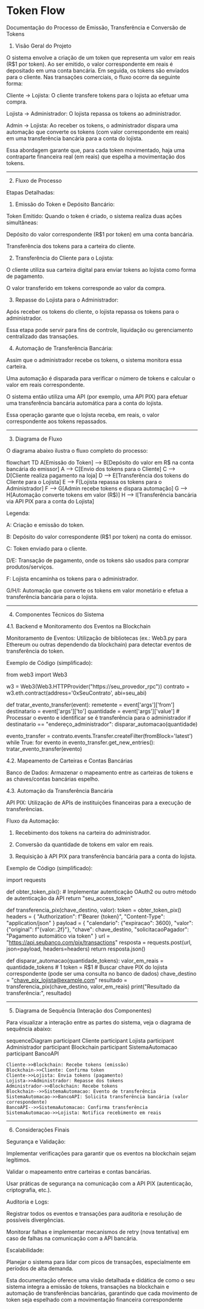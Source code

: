 # Token Flow

Documentação do Processo de Emissão, Transferência e Conversão de Tokens

1. Visão Geral do Projeto

O sistema envolve a criação de um token que representa um valor em reais (R$1 por token). Ao ser emitido, o valor correspondente em reais é depositado em uma conta bancária. Em seguida, os tokens são enviados para o cliente. Nas transações comerciais, o fluxo ocorre da seguinte forma:

Cliente → Lojista: O cliente transfere tokens para o lojista ao efetuar uma compra.

Lojista → Administrador: O lojista repassa os tokens ao administrador.

Admin → Lojista: Ao receber os tokens, o administrador dispara uma automação que converte os tokens (com valor correspondente em reais) em uma transferência bancária para a conta do lojista.


Essa abordagem garante que, para cada token movimentado, haja uma contraparte financeira real (em reais) que espelha a movimentação dos tokens.


---

2. Fluxo de Processo

Etapas Detalhadas:

1. Emissão do Token e Depósito Bancário:

Token Emitido: Quando o token é criado, o sistema realiza duas ações simultâneas:

Depósito do valor correspondente (R$1 por token) em uma conta bancária.

Transferência dos tokens para a carteira do cliente.




2. Transferência do Cliente para o Lojista:

O cliente utiliza sua carteira digital para enviar tokens ao lojista como forma de pagamento.

O valor transferido em tokens corresponde ao valor da compra.



3. Repasse do Lojista para o Administrador:

Após receber os tokens do cliente, o lojista repassa os tokens para o administrador.

Essa etapa pode servir para fins de controle, liquidação ou gerenciamento centralizado das transações.



4. Automação de Transferência Bancária:

Assim que o administrador recebe os tokens, o sistema monitora essa carteira.

Uma automação é disparada para verificar o número de tokens e calcular o valor em reais correspondente.

O sistema então utiliza uma API (por exemplo, uma API PIX) para efetuar uma transferência bancária automática para a conta do lojista.

Essa operação garante que o lojista receba, em reais, o valor correspondente aos tokens repassados.





---

3. Diagrama de Fluxo

O diagrama abaixo ilustra o fluxo completo do processo:

flowchart TD
    A[Emissão do Token] --> B[Depósito do valor em R$ na conta bancária do emissor]
    A --> C[Envio dos tokens para o Cliente]
    C --> D[Cliente realiza pagamento na loja]
    D --> E[Transferência dos tokens do Cliente para o Lojista]
    E --> F[Lojista repassa os tokens para o Administrador]
    F --> G[Admin recebe tokens e dispara automação]
    G --> H[Automação converte tokens em valor (R$)]
    H --> I[Transferência bancária via API PIX para a conta do Lojista]

Legenda:

A: Criação e emissão do token.

B: Depósito do valor correspondente (R$1 por token) na conta do emissor.

C: Token enviado para o cliente.

D/E: Transação de pagamento, onde os tokens são usados para comprar produtos/serviços.

F: Lojista encaminha os tokens para o administrador.

G/H/I: Automação que converte os tokens em valor monetário e efetua a transferência bancária para o lojista.



---

4. Componentes Técnicos do Sistema

4.1. Backend e Monitoramento dos Eventos na Blockchain

Monitoramento de Eventos: Utilização de bibliotecas (ex.: Web3.py para Ethereum ou outras dependendo da blockchain) para detectar eventos de transferência do token.

Exemplo de Código (simplificado):

from web3 import Web3

w3 = Web3(Web3.HTTPProvider("https://seu_provedor_rpc"))
contrato = w3.eth.contract(address='0xSeuContrato', abi=seu_abi)

def tratar_evento_transfer(event):
    remetente = event['args']['from']
    destinatario = event['args']['to']
    quantidade = event['args']['value']
    # Processar o evento e identificar se é transferência para o administrador
    if destinatario == "endereço_administrador":
        disparar_automacao(quantidade)

evento_transfer = contrato.events.Transfer.createFilter(fromBlock='latest')
while True:
    for evento in evento_transfer.get_new_entries():
        tratar_evento_transfer(evento)


4.2. Mapeamento de Carteiras e Contas Bancárias

Banco de Dados: Armazenar o mapeamento entre as carteiras de tokens e as chaves/contas bancárias espelho.


4.3. Automação da Transferência Bancária

API PIX: Utilização de APIs de instituições financeiras para a execução de transferências.

Fluxo da Automação:

1. Recebimento dos tokens na carteira do administrador.


2. Conversão da quantidade de tokens em valor em reais.


3. Requisição à API PIX para transferência bancária para a conta do lojista.



Exemplo de Código (simplificado):

import requests

def obter_token_pix():
    # Implementar autenticação OAuth2 ou outro método de autenticação da API
    return "seu_access_token"

def transferencia_pix(chave_destino, valor):
    token = obter_token_pix()
    headers = {
        "Authorization": f"Bearer {token}",
        "Content-Type": "application/json"
    }
    payload = {
        "calendario": {"expiracao": 3600},
        "valor": {"original": f"{valor:.2f}"},
        "chave": chave_destino,
        "solicitacaoPagador": "Pagamento automático via token"
    }
    url = "https://api.seubanco.com/pix/transactions"
    resposta = requests.post(url, json=payload, headers=headers)
    return resposta.json()

def disparar_automacao(quantidade_tokens):
    valor_em_reais = quantidade_tokens  # 1 token = R$1
    # Buscar chave PIX do lojista correspondente (pode ser uma consulta no banco de dados)
    chave_destino = "chave_pix_lojista@example.com"
    resultado = transferencia_pix(chave_destino, valor_em_reais)
    print("Resultado da transferência:", resultado)



---

5. Diagrama de Sequência (Interação dos Componentes)

Para visualizar a interação entre as partes do sistema, veja o diagrama de sequência abaixo:

sequenceDiagram
    participant Cliente
    participant Lojista
    participant Administrador
    participant Blockchain
    participant SistemaAutomacao
    participant BancoAPI

    Cliente->>Blockchain: Recebe tokens (emissão)
    Blockchain->>Cliente: Confirma token
    Cliente->>Lojista: Envia tokens (pagamento)
    Lojista->>Administrador: Repasse dos tokens
    Administrador->>Blockchain: Recebe tokens
    Blockchain-->>SistemaAutomacao: Evento de transferência
    SistemaAutomacao->>BancoAPI: Solicita transferência bancária (valor correspondente)
    BancoAPI-->>SistemaAutomacao: Confirma transferência
    SistemaAutomacao->>Lojista: Notifica recebimento em reais


---

6. Considerações Finais

Segurança e Validação:

Implementar verificações para garantir que os eventos na blockchain sejam legítimos.

Validar o mapeamento entre carteiras e contas bancárias.

Usar práticas de segurança na comunicação com a API PIX (autenticação, criptografia, etc.).


Auditoria e Logs:

Registrar todos os eventos e transações para auditoria e resolução de possíveis divergências.

Monitorar falhas e implementar mecanismos de retry (nova tentativa) em caso de falhas na comunicação com a API bancária.


Escalabilidade:

Planejar o sistema para lidar com picos de transações, especialmente em períodos de alta demanda.



Esta documentação oferece uma visão detalhada e didática de como o seu sistema integra a emissão de tokens, transações na blockchain e automação de transferências bancárias, garantindo que cada movimento de token seja espelhado com a movimentação financeira correspondente

